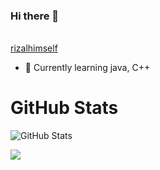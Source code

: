### Hi there 👋

<!--
**rizalhimself/rizalhimself** is a ✨ _special_ ✨ repository because its `README.md` (this file) appears on your GitHub profile.
-->
<br> [rizalhimself](https://rizalhimself.blogspot.com)

- 🔭  Currently learning java, C++

<h1>GitHub Stats</h1>
<p><img src="https://github-readme-stats.vercel.app/api?username=rizalhimself&count_private=true&show_icons=true&theme=radical&show_owner=true" alt="GitHub Stats"></p>
<p>
<img src="https://github-readme-stats.vercel.app/api/top-langs/?username=rizalhimself&layout=compact&count_private=true&hide=html,css,php&langs_count=8">
</p>
